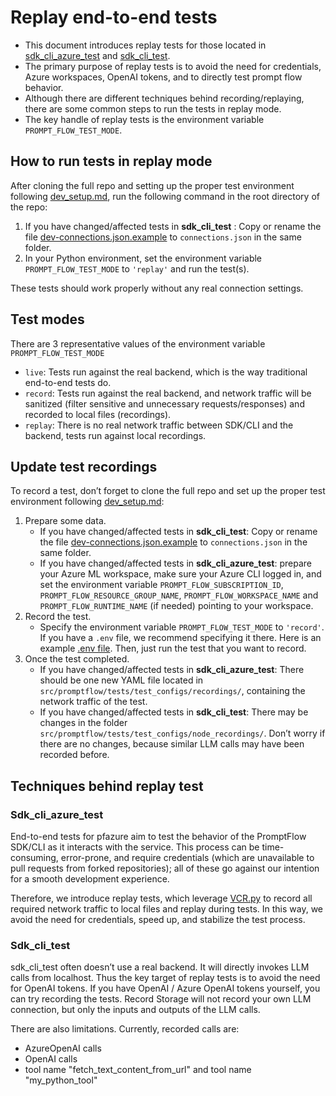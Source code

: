 # Replay end-to-end tests

* This document introduces replay tests for those located in [sdk_cli_azure_test](../../src/promptflow/tests/sdk_cli_azure_test/e2etests/) and [sdk_cli_test](../../src/promptflow/tests/sdk_cli_test/e2etests/).
* The primary purpose of replay tests is to avoid the need for credentials, Azure workspaces, OpenAI tokens, and to directly test prompt flow behavior.
* Although there are different techniques behind recording/replaying, there are some common steps to run the tests in replay mode.
* The key handle of replay tests is the environment variable `PROMPT_FLOW_TEST_MODE`.

## How to run tests in replay mode

After cloning the full repo and setting up the proper test environment following [dev_setup.md](./dev_setup.md), run the following command in the root directory of the repo:

1. If you have changed/affected tests in __sdk_cli_test__ : Copy or rename the file [dev-connections.json.example](../../src/promptflow/dev-connections.json.example) to `connections.json` in the same folder.
2. In your Python environment, set the environment variable `PROMPT_FLOW_TEST_MODE` to `'replay'` and run the test(s).

These tests should work properly without any real connection settings.

## Test modes

There are 3 representative values of the environment variable `PROMPT_FLOW_TEST_MODE`
- `live`: Tests run against the real backend, which is the way traditional end-to-end tests do.
- `record`: Tests run against the real backend, and network traffic will be sanitized (filter sensitive and unnecessary requests/responses) and recorded to local files (recordings).
- `replay`: There is no real network traffic between SDK/CLI and the backend, tests run against local recordings.

## Update test recordings

To record a test, don’t forget to clone the full repo and set up the proper test environment following [dev_setup.md](./dev_setup.md):
1. Prepare some data.
   * If you have changed/affected tests in __sdk_cli_test__: Copy or rename the file [dev-connections.json.example](../../src/promptflow/dev-connections.json.example) to `connections.json` in the same folder.
   * If you have changed/affected tests in __sdk_cli_azure_test__: prepare your Azure ML workspace, make sure your Azure CLI logged in, and set the environment variable `PROMPT_FLOW_SUBSCRIPTION_ID`, `PROMPT_FLOW_RESOURCE_GROUP_NAME`, `PROMPT_FLOW_WORKSPACE_NAME` and `PROMPT_FLOW_RUNTIME_NAME` (if needed) pointing to your workspace.
2. Record the test.
   * Specify the environment variable `PROMPT_FLOW_TEST_MODE` to `'record'`. If you have a `.env` file, we recommend specifying it there. Here is an example [.env file](../../src/promptflow/.env.example). Then, just run the test that you want to record.
3. Once the test completed.
   * If you have changed/affected tests in __sdk_cli_azure_test__: There should be one new YAML file located in `src/promptflow/tests/test_configs/recordings/`, containing the network traffic of the test.
   * If you have changed/affected tests in __sdk_cli_test__: There may be changes in the folder `src/promptflow/tests/test_configs/node_recordings/`.  Don’t worry if there are no changes, because similar LLM calls may have been recorded before.

## Techniques behind replay test

### Sdk_cli_azure_test

End-to-end tests for pfazure aim to test the behavior of the PromptFlow SDK/CLI as it interacts with the service. This process can be time-consuming, error-prone, and require credentials (which are unavailable to pull requests from forked repositories); all of these go against our intention for a smooth development experience.

Therefore, we introduce replay tests, which leverage [VCR.py](https://pypi.org/project/vcrpy/) to record all required network traffic to local files and replay during tests. In this way, we avoid the need for credentials, speed up, and stabilize the test process.

### Sdk_cli_test

sdk_cli_test often doesn’t use a real backend. It will directly invokes LLM calls from localhost. Thus the key target of replay tests is to avoid the need for OpenAI tokens. If you have OpenAI / Azure OpenAI tokens yourself, you can try recording the tests. Record Storage will not record your own LLM connection, but only the inputs and outputs of the LLM calls.

There are also limitations. Currently, recorded calls are:
* AzureOpenAI calls
* OpenAI calls
* tool name "fetch_text_content_from_url" and tool name "my_python_tool"